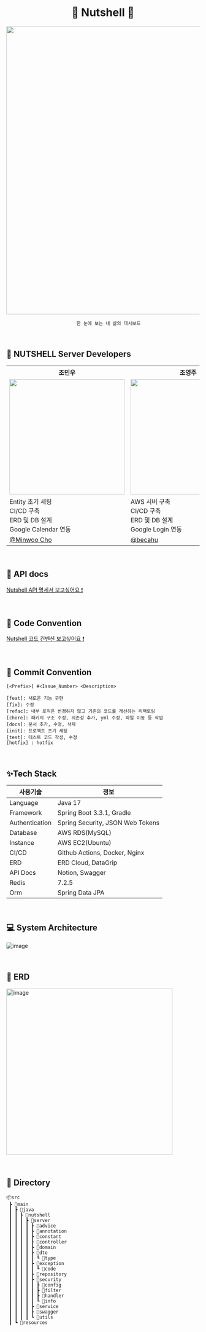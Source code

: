<div align="center">

# 🌰 Nutshell 🌰
</div>
<p align="center">
  <img src="https://github.com/TEAM-DAWM/NUTSHELL-SERVER/assets/128598386/e97076fc-c226-41ac-a989-0a74b602defc"
" width=750px>
</p>
<div align="center">
  
        한 눈에 보는 내 삶의 대시보드

</div>


&nbsp;

## 🌈 NUTSHELL Server Developers
<!DOCTYPE html>


<table>
    <tr>
        <th>조민우</th>
        <th>조영주</th>
    </tr>
    <tr>
        <td><img width="300px"src="https://github.com/TEAM-DAWM/NUTSHELL-SERVER/assets/128598386/f9f469c9-6009-4e04-b211-8c88c02ed5b9"
></td>
        <td><img width="300px" src="https://github.com/TEAM-DAWM/NUTSHELL-SERVER/assets/128598386/077d35e0-e918-4315-9471-5c4627d5b433"
></td>
    </tr>
    <tr>
        <td>
            Entity 초기 세팅<br>
            CI/CD 구축<br>
            ERD 및 DB 설계<br>
            Google Calendar 연동
        </td>
        <td>
            AWS 서버 구축<br>
            CI/CD 구축<br>
            ERD 및 DB 설계<br>
            Google Login 연동
        </td>
    </tr>
    <tr>
        <td><a href="https://github.com/minwoo0419">@Minwoo Cho</a></td>
        <td><a href="https://github.com/choyeongju">@becahu</a></td>
    </tr>
</table>

</body>
</html>



&nbsp;


## 🍑 API docs
[Nutshell API 명세서 보고싶어요 ❗](https://topaz-work-262.notion.site/NutShell-API-909b69f8b9f348bc9bc6e76453ee4eb1?pvs=4)

&nbsp;


## 🍋 Code Convention
[Nutshell 코드 컨벤션 보고싶어요 ❗](https://www.notion.so/spring-code-convention-84696b53b3d04759a4d07a5257e2b729?pvs=21)


&nbsp;


## 💌 Commit Convention
```
[<Prefix>] #<Issue_Number> <Description>
```

```
[feat]: 새로운 기능 구현 
[fix]: 수정 
[refac]: 내부 로직은 변경하지 않고 기존의 코드를 개선하는 리팩토링 
[chore]: 패키지 구조 수정, 의존성 추가, yml 수정, 파일 이동 등 작업
[docs]: 문서 추가, 수정, 삭제 
[init]: 프로젝트 초기 세팅 
[test]: 테스트 코드 작성, 수정 
[hotfix] : hotfix
```

&nbsp;


## ✨Tech Stack
| 사용기술 | 정보 |
| --- | --- |
| Language | Java 17 |
| Framework | Spring Boot 3.3.1, Gradle |
| Authentication | Spring Security, JSON Web Tokens |
| Database | AWS RDS(MySQL) |
| Instance | AWS EC2(Ubuntu) |
| CI/CD | Github Actions, Docker, Nginx |
| ERD | ERD Cloud, DataGrip |
| API Docs | Notion, Swagger |
| Redis | 7.2.5 |
| Orm | Spring Data JPA |

&nbsp;

## 💻 System Architecture
![image](https://github.com/TEAM-DAWM/NUTSHELL-SERVER/assets/128598386/84323db3-52f2-474f-bf5b-b3f3d6346c6e)


&nbsp;


## 🌱 ERD
<img width="433" alt="image" src="https://github.com/user-attachments/assets/867f6ae3-20a3-413a-b4f4-05eb62656b97">

&nbsp;

## 📂 Directory

```
📦src
 ┣ 📂main
 ┃ ┣ 📂java
 ┃ ┃ ┣ 📂nutshell
 ┃ ┃ ┃ ┣ 📂server
 ┃ ┃ ┃ ┃ ┣ 📂advice
 ┃ ┃ ┃ ┃ ┣ 📂annotation
 ┃ ┃ ┃ ┃ ┣ 📂constant
 ┃ ┃ ┃ ┃ ┣ 📂controller
 ┃ ┃ ┃ ┃ ┣ 📂domain
 ┃ ┃ ┃ ┃ ┣ 📂dto
 ┃ ┃ ┃ ┃ ┃ ┗ 📂type
 ┃ ┃ ┃ ┃ ┣ 📂exception
 ┃ ┃ ┃ ┃ ┃ ┗ 📂code
 ┃ ┃ ┃ ┃ ┣ 📂repository
 ┃ ┃ ┃ ┃ ┣ 📂security
 ┃ ┃ ┃ ┃ ┃ ┣ 📂config
 ┃ ┃ ┃ ┃ ┃ ┣ 📂filter
 ┃ ┃ ┃ ┃ ┃ ┣ 📂handler
 ┃ ┃ ┃ ┃ ┃ ┗ 📂info
 ┃ ┃ ┃ ┃ ┣ 📂service
 ┃ ┃ ┃ ┃ ┣ 📂swagger
 ┃ ┃ ┃ ┃ ┗ 📂utils
 ┃ ┗ 📂resources
```
